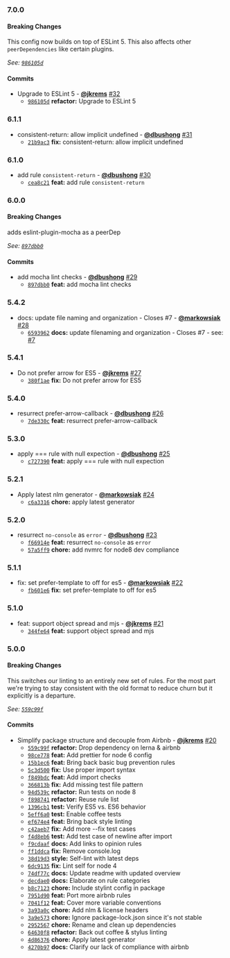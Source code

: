 ### 7.0.0

#### Breaking Changes

This config now builds on top of ESLint 5. This
also affects other `peerDependencies` like certain plugins.

*See: [`986105d`](https://github.com/groupon/javascript/commit/986105d0ca9595d9d79c8b717999481eb6fd4478)*

#### Commits

* Upgrade to ESLint 5 - **[@jkrems](https://github.com/jkrems)** [#32](https://github.com/groupon/javascript/pull/32)
  - [`986105d`](https://github.com/groupon/javascript/commit/986105d0ca9595d9d79c8b717999481eb6fd4478) **refactor:** Upgrade to ESLint 5


### 6.1.1

* consistent-return: allow implicit undefined - **[@dbushong](https://github.com/dbushong)** [#31](https://github.com/groupon/javascript/pull/31)
  - [`21b9ac3`](https://github.com/groupon/javascript/commit/21b9ac3ce66d9678d71874ef89899689ae100a2a) **fix:** consistent-return: allow implicit undefined


### 6.1.0

* add rule `consistent-return` - **[@dbushong](https://github.com/dbushong)** [#30](https://github.com/groupon/javascript/pull/30)
  - [`cea8c21`](https://github.com/groupon/javascript/commit/cea8c212eee48a5683a5fe532a6e8247714f531b) **feat:** add rule `consistent-return`


### 6.0.0

#### Breaking Changes

adds eslint-plugin-mocha as a peerDep

*See: [`897dbb0`](https://github.com/groupon/javascript/commit/897dbb015345977c40dcb5a8a5a6437a8627f51b)*

#### Commits

* add mocha lint checks - **[@dbushong](https://github.com/dbushong)** [#29](https://github.com/groupon/javascript/pull/29)
  - [`897dbb0`](https://github.com/groupon/javascript/commit/897dbb015345977c40dcb5a8a5a6437a8627f51b) **feat:** add mocha lint checks


### 5.4.2

* docs: update file naming and organization - Closes #7 - **[@markowsiak](https://github.com/markowsiak)** [#28](https://github.com/groupon/javascript/pull/28)
  - [`6593962`](https://github.com/groupon/javascript/commit/65939628e36ffe7c6896bb6febe2e8d3eb890719) **docs:** update filenaming and organization - Closes #7 - see: [#7](https://github.com/groupon/javascript/issues/7)


### 5.4.1

* Do not prefer arrow for ES5 - **[@jkrems](https://github.com/jkrems)** [#27](https://github.com/groupon/javascript/pull/27)
  - [`380f1ae`](https://github.com/groupon/javascript/commit/380f1ae7729b9e8c519fb2315f17b0004fedc87a) **fix:** Do not prefer arrow for ES5


### 5.4.0

* resurrect prefer-arrow-callback - **[@dbushong](https://github.com/dbushong)** [#26](https://github.com/groupon/javascript/pull/26)
  - [`7de330c`](https://github.com/groupon/javascript/commit/7de330cb724553d9686426e99786f0bf5f1fcccb) **feat:** resurrect prefer-arrow-callback


### 5.3.0

* apply === rule with null expection - **[@dbushong](https://github.com/dbushong)** [#25](https://github.com/groupon/javascript/pull/25)
  - [`c727390`](https://github.com/groupon/javascript/commit/c72739026db07af40b79849a1f80ef7082984f3c) **feat:** apply === rule with null expection


### 5.2.1

* Apply latest nlm generator - **[@markowsiak](https://github.com/markowsiak)** [#24](https://github.com/groupon/javascript/pull/24)
  - [`c6a3316`](https://github.com/groupon/javascript/commit/c6a3316472d23ce6ca801c09ef4a4230dd496c07) **chore:** apply latest generator


### 5.2.0

* resurrect `no-console` as `error` - **[@dbushong](https://github.com/dbushong)** [#23](https://github.com/groupon/javascript/pull/23)
  - [`f66914e`](https://github.com/groupon/javascript/commit/f66914e8b3770d6c2538cb2af1a41cf19ee1b22c) **feat:** resurrect `no-console` as `error`
  - [`57a5ff9`](https://github.com/groupon/javascript/commit/57a5ff94e63fe99e8d60174228779d583eace481) **chore:** add nvmrc for node8 dev compliance


### 5.1.1

* fix: set prefer-template to off for es5 - **[@markowsiak](https://github.com/markowsiak)** [#22](https://github.com/groupon/javascript/pull/22)
  - [`fb601e6`](https://github.com/groupon/javascript/commit/fb601e612117e262695386ab40f0cc63a15aaac1) **fix:** set prefer-template to off for es5


### 5.1.0

* feat: support object spread and mjs - **[@jkrems](https://github.com/jkrems)** [#21](https://github.com/groupon/javascript/pull/21)
  - [`344fe64`](https://github.com/groupon/javascript/commit/344fe6447c9b284d7d6edb7e088d98ae59342e33) **feat:** support object spread and mjs


### 5.0.0

#### Breaking Changes

This switches our linting to an entirely new
set of rules. For the most part we're trying to stay consistent
with the old format to reduce churn but it explicitly is a departure.

*See: [`559c99f`](https://github.com/groupon/javascript/commit/559c99f6d3c153ca13d78aaed164a7a73e3c48e7)*

#### Commits

* Simplify package structure and decouple from Airbnb - **[@jkrems](https://github.com/jkrems)** [#20](https://github.com/groupon/javascript/pull/20)
  - [`559c99f`](https://github.com/groupon/javascript/commit/559c99f6d3c153ca13d78aaed164a7a73e3c48e7) **refactor:** Drop dependency on lerna & airbnb
  - [`98ce778`](https://github.com/groupon/javascript/commit/98ce778b0ded4438f10461f4b7d519e55a8c8eba) **feat:** Add prettier for node 6 config
  - [`15b1ec6`](https://github.com/groupon/javascript/commit/15b1ec6ec3b386fe399c3287e3cac61d4d3209f9) **feat:** Bring back basic bug prevention rules
  - [`5c3d500`](https://github.com/groupon/javascript/commit/5c3d500b33717beb0f2decbbbd7c321786d4c6dc) **fix:** Use proper import syntax
  - [`f849bdc`](https://github.com/groupon/javascript/commit/f849bdcee338a835f2b5006c203144be53cd4b7d) **feat:** Add import checks
  - [`366813b`](https://github.com/groupon/javascript/commit/366813bc72b71b9fe3a2bb12f83f766921e80f3a) **fix:** Add missing test file pattern
  - [`94d539c`](https://github.com/groupon/javascript/commit/94d539c48aad5de230301e5489e31cc18566f526) **refactor:** Run tests on node 8
  - [`f898741`](https://github.com/groupon/javascript/commit/f898741f09ef28f74c5b862334feb1118dcefa6f) **refactor:** Reuse rule list
  - [`1396cb1`](https://github.com/groupon/javascript/commit/1396cb18d1d2a08fa35bb0d57742d4b999fedaaf) **test:** Verify ES5 vs. ES6 behavior
  - [`5eff6a0`](https://github.com/groupon/javascript/commit/5eff6a053f1c9b032a2808d30b40b3da422dd172) **test:** Enable coffee tests
  - [`ef674e4`](https://github.com/groupon/javascript/commit/ef674e431544a0ef247c3a8f1315de2af5c617b3) **feat:** Bring back style linting
  - [`c42aeb7`](https://github.com/groupon/javascript/commit/c42aeb7213795f96ea9de14cc1d06a061c57d35d) **fix:** Add more --fix test cases
  - [`f4d8eb6`](https://github.com/groupon/javascript/commit/f4d8eb69593c8c94a6bf6a2bd78a7f1801a4452d) **test:** Add test case of newline after import
  - [`f9cdaaf`](https://github.com/groupon/javascript/commit/f9cdaafa737eee65a9743b40bdc1dfd4f5859ab4) **docs:** Add links to opinion rules
  - [`ff1ddca`](https://github.com/groupon/javascript/commit/ff1ddca281790b84cd2822cb057ad3635e5b1087) **fix:** Remove console.log
  - [`38d19d3`](https://github.com/groupon/javascript/commit/38d19d3998353cef2248c3c611647baee40114f8) **style:** Self-lint with latest deps
  - [`6dc9135`](https://github.com/groupon/javascript/commit/6dc9135e1d5ef3f7280a056bc22f2ed956ef27b6) **fix:** Lint self for node 4
  - [`74df77c`](https://github.com/groupon/javascript/commit/74df77c63147ea18754c7b8f41ed3ff9877326de) **docs:** Update readme with updated overview
  - [`decdae0`](https://github.com/groupon/javascript/commit/decdae0c02340c8f6a03cd3be918595d0629ed27) **docs:** Elaborate on rule categories
  - [`b8c7123`](https://github.com/groupon/javascript/commit/b8c71238e8722d1f72147f8b9f92084ce36da272) **chore:** Include stylint config in package
  - [`7951d90`](https://github.com/groupon/javascript/commit/7951d90b874f18fc9edbd988a8ee17dba66ff12b) **feat:** Port more airbnb rules
  - [`7041f12`](https://github.com/groupon/javascript/commit/7041f121035b67d6b15c9d38c1ab83d3776da745) **feat:** Cover more variable conventions
  - [`3a93a0c`](https://github.com/groupon/javascript/commit/3a93a0c0b249c12263513fcc6632b87ee127abad) **chore:** Add nlm & license headers
  - [`3a9e573`](https://github.com/groupon/javascript/commit/3a9e5735f302a581a8d1bbdfc8f576c6d68ff1e0) **chore:** Ignore package-lock.json since it's not stable
  - [`2952567`](https://github.com/groupon/javascript/commit/2952567090982a54af18f95646ea3c22cc98b9ed) **chore:** Rename and clean up dependencies
  - [`64630f8`](https://github.com/groupon/javascript/commit/64630f802ff3a0da665c065460d3b91b4a1af0be) **refactor:** Back out coffee & stylus linting
  - [`4d86376`](https://github.com/groupon/javascript/commit/4d863762efc21e3e843cd29de0afb3875a9b20ff) **chore:** Apply latest generator
  - [`4270b97`](https://github.com/groupon/javascript/commit/4270b97bd791cc8c6a09e27c8264256b1d80866f) **docs:** Clarify our lack of compliance with airbnb
